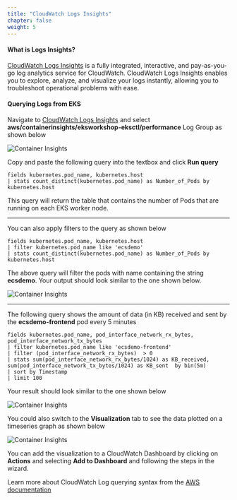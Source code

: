 ```yaml
---
title: "CloudWatch Logs Insights"
chapter: false
weight: 5
---
```

#### What is Logs Insights?

[CloudWatch Logs Insights](https://docs.aws.amazon.com/AmazonCloudWatch/latest/logs/AnalyzingLogData.html) is a fully integrated, interactive, and pay-as-you-go log analytics service for CloudWatch. CloudWatch Logs Insights enables you to explore, analyze, and visualize your logs instantly, allowing you to troubleshoot operational problems with ease.

#### Querying Logs from EKS

Navigate to [CloudWatch Logs Insights](https://console.aws.amazon.com/cloudwatch/home#logs-insights:) and select **aws/containerinsights/eksworkshop-eksctl/performance** Log Group as shown below

![Container Insights](/images/ContainerInsights12.png)

Copy and paste the following query into the textbox and click **Run query**

```
fields kubernetes.pod_name, kubernetes.host
| stats count_distinct(kubernetes.pod_name) as Number_of_Pods by kubernetes.host  
```

This query will return the table that contains the number of Pods that are running on each EKS worker node.

-----------------------------

You can also apply filters to the query as shown below

```
fields kubernetes.pod_name, kubernetes.host
| filter kubernetes.pod_name like 'ecsdemo'
| stats count_distinct(kubernetes.pod_name) as Number_of_Pods by kubernetes.host  
```

The above query will filter the pods with name containing the string **ecsdemo**. Your output should look similar to the one shown below.

![Container Insights](/images/ContainerInsights13.png)

---------------------

The following query shows the amount of data (in KB) received and sent by the **ecsdemo-frontend** pod every 5 minutes

```
fields kubernetes.pod_name, pod_interface_network_rx_bytes, pod_interface_network_tx_bytes
| filter kubernetes.pod_name like 'ecsdemo-frontend'
| filter (pod_interface_network_rx_bytes)  > 0
| stats sum(pod_interface_network_rx_bytes/1024) as KB_received, sum(pod_interface_network_tx_bytes/1024) as KB_sent  by bin(5m)
| sort by Timestamp
| limit 100
```
Your result should look similar to the one shown below

![Container Insights](/images/ContainerInsights14.png)

You could also switch to the **Visualization** tab to see the data plotted on a timeseries graph as shown below

![Container Insights](/images/ContainerInsights15.png)

You can add the visualization to a CloudWatch Dashboard by clicking on **Actions** and selecting **Add to Dashboard** and following the steps in the wizard.

Learn more about CloudWatch Log querying syntax from the [AWS documentation](https://docs.aws.amazon.com/AmazonCloudWatch/latest/logs/CWL_QuerySyntax.html)
